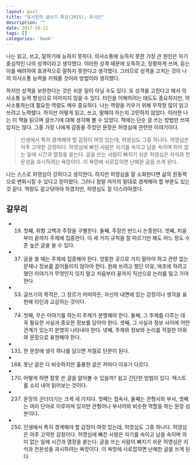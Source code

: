```yaml
---
layout: post
title: "유시민의 글쓰기 특강(2015), 유시민"
description: ""
date: 2017-10-21
tags: []
categories: 'book'
---
```


나는 읽고, 쓰고, 말하기에 능하지 못하다. 의사소통에 능하지 못한 가장 큰 원인은 자기중심적인 나의 성격이라고 생각했다. 이러한 성격 때문에 오독하고, 장황하게 쓰며, 듣는 이를 배려하여 효과적으로 말하지 못한다고 생각했다. 그러므로 성격을 고치는 것이 나의 의사소통 능력을 키워줄 것이라 방법이라 생각했다. 

하지만 성격을 보완한다는 것은 쉬운 일이 아닐 수도 있다. 또 성격을 고친다고 해서 의사소통 능력 향상으로 이어지지 않을 수 있다. 타인을 이해하려는 태도도 중요하지만, 의사소통하는데 필요한 역량도 매우 중요하다. 나는 역량을 키우기 위해 무작정 많이 읽고 쓰려고 노력했다. 하지만 어떻게 읽고, 쓰고, 말해야 하는지 고민하지 않았다. 이러한 나는 이 책을 읽으며 글쓰기에 대해 생각해 볼 수 있었다. 책에는 단순 글 쓰는 방법만 쓰여있지는 않다. 그중 가장 나에게 감동을 주었던 문장은 허영심에 관련한 이야기이다.

> 인생에서 특히 경계해야 할 감정이 여럿 있는데, 허영심도 그중 하나다. 허영심은 아주 고약한 감정이다. 허영심에 빠진 사람은 자기를 속이고 남을 속이며 의미 없는 일에 시간과 열정을 쏟는다. 글을 쓰는 사람이 빠지기 쉬운 허영심은 지식과 전문성을 과시하려는 욕망이다. 이 욕망에 사로잡히면 난해한 글을 쓰게 된다. 

나는 스스로 허영심이 강하다고 생각한다. 하지만 허영심을 잘 소화한다면 삶의 원동력으로 변화시킬 수 있다고 믿어왔다. 그러나 정말 저자의 말대로 경계해야 할 부분도 있는 것 같다. 역량도 갈고닦아야 하겠지만, 허영심도 잘 다스려야겠다.

## 갈무리

- 19) 첫쨰, 취향 고백과 주장을 구별한다. 둘째, 주장은 반드시 논증한다. 셋째, 처음부터 끝까지 주제에 집중한다. 이 세 가지 규칙을 잘 따르기만 해도 어느 정도 수준 높은 글을 쓸 수 있다. 

- 37) 글을 쓸 때는 주제에 집중해야 한다. 엉뚱한 곳으로 가지 말아야 하고 관련 없는 문제나 정보를 끌어들이지 않아야 한다. 원래 쓰려고 했던 이유, 애초에 하려고 했던 이야기가 무엇인지 잊지 말고 처음부터 끝까지 직선으로 논리를 밀고 가야 한다. 

- 53) 글쓰기의 목적은, 그 장르가 어떠하든, 자신의 내면에 있는 감정이나 생각을 표현해 타인과 교감하는 것이다. 

- 74) 첫째, 무슨 이야기를 하는지 주제가 분명해야 한다. 둘째, 그 주제를 다루는 데 꼭 필요한 사실과 중요한 정보를 담아야 한다. 셋째, 그 사실과 정보 사이에 어떤 관계가 있는지 분명히 나타내야 한다. 넷째, 주제와 정보와 논리를 적절한 어휘와 문장으로 표현해야 한다. 

- 131) 한 문장에 생각 하나를 담으면 저절로 단문이 된다. 

- 168) 못난 글은 다 비슷하지만 훌륭한 글은 저마다 이유가 다르다. 

- 170) 어떻게 하면 잘못 쓴 글을 알아볼 수 있을까? 쉽고 간단한 방법이 있다. 텍스트를 소리 내어 읽어보는 것이다. 

- 237) 문장의 군더더기는 크게 세 가지다. 첫째는 접속사, 둘째는 관형사와 부사, 셋째는 여러 단어로 이루어져 있지만 관형어나 부사어와 비슷한 역할을 하는 문장 성분이다. 

- 250) 인생에서 특히 경계해야 할 감정이 여럿 있는데, 허영심도 그중 하나다. 허영심은 아주 고약한 감정이다. 허영심에 빠진 사람은 자기를 속이고 남을 속이며 의미 없는 일에 시간과 열정을 쏟는다. 글을 쓰는 사람이 빠지기 쉬운 허영심은 지식과 전문성을 과시하려는 욕망이다. 이 욕망에 사로잡히면 난해한 글을 쓰게 된다.